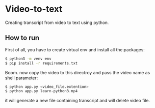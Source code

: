 # Video-to-text
Creating transcript from video to text using python.



## How to run
First of all, you have to create virtual env and install all the packages:

```sh
$ python3 -m venv env
$ pip install -r requirements.txt
```
Boom. now copy the video to this directroy and pass the video name as shell parameter:

```sh
$ python app.py <video_file.extention>
$ python app.py learn-python3.mp4
```

it will generate a new file containing transcript and will delete video file.

